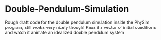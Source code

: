 Double-Pendulum-Simulation
==========================

Rough draft code for the double pendulum simulation inside the PhySim program, still works very nicely though! Pass it a vector of initial conditions and watch it animate an idealized double pendulum system
